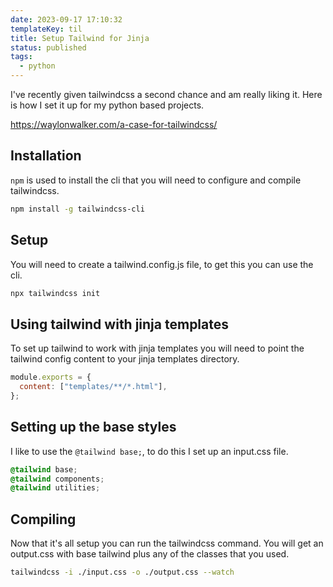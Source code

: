 ```yaml
---
date: 2023-09-17 17:10:32
templateKey: til
title: Setup Tailwind for Jinja
status: published
tags:
  - python
---
```


I've recently given tailwindcss a second chance and am really liking it. Here
is how I set it up for my python based projects.

<https://waylonwalker.com/a-case-for-tailwindcss/>

## Installation

`npm` is used to install the cli that you will need to configure and compile tailwindcss.

```sh
npm install -g tailwindcss-cli
```

## Setup

You will need to create a tailwind.config.js file, to get this you can use the cli.

```sh
npx tailwindcss init
```

## Using tailwind with jinja templates

To set up tailwind to work with jinja templates you will need to point the
tailwind config content to your jinja templates directory.

```js
module.exports = {
  content: ["templates/**/*.html"],
};
```

## Setting up the base styles

I like to use the `@tailwind base;`, to do this I set up an input.css file.

```css
@tailwind base;
@tailwind components;
@tailwind utilities;
```

## Compiling

Now that it's all setup you can run the tailwindcss command. You will get an
output.css with base tailwind plus any of the classes that you used.

```sh
tailwindcss -i ./input.css -o ./output.css --watch
```
